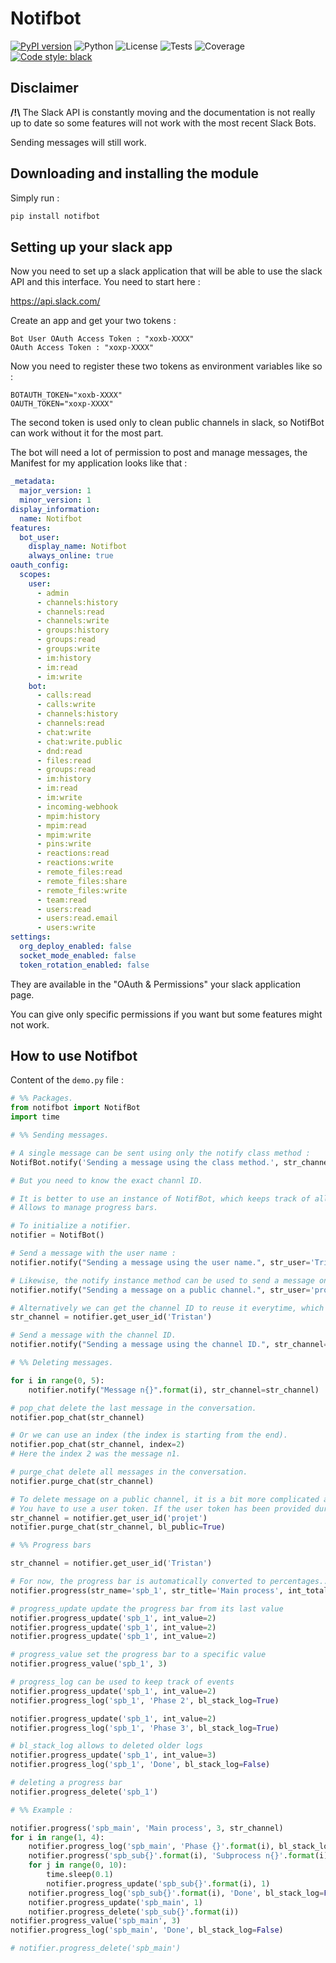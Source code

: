 # Notifbot

[![PyPI version](https://badge.fury.io/py/notifbot.svg)](https://badge.fury.io/py/notifbot)
![Python](https://img.shields.io/pypi/pyversions/notifbot)
![License](https://img.shields.io/pypi/l/notifbot)
![Tests](https://github.com/tristanmsct/Notifier/actions/workflows/tests.yml/badge.svg)
![Coverage](https://raw.githubusercontent.com/tristanmsct/Notifier/master/coverage.svg)
[![Code style: black](https://img.shields.io/badge/code%20style-black-000000.svg)](https://github.com/psf/black)

## Disclaimer

**/!\\** The Slack API is constantly moving and the documentation is not really up to date so some features will not work with the most recent Slack Bots.

Sending messages will still work.

## Downloading and installing the module

Simply run :
```bash
pip install notifbot
```

## Setting up your slack app

Now you need to set up a slack application that will be able to use the slack API and this interface. You need to start here :

https://api.slack.com/

Create an app and get your two tokens :
```
Bot User OAuth Access Token : "xoxb-XXXX"
OAuth Access Token : "xoxp-XXXX"
```

Now you need to register these two tokens as environment variables like so :
```
BOTAUTH_TOKEN="xoxb-XXXX"
OAUTH_TOKEN="xoxp-XXXX"
```

The second token is used only to clean public channels in slack, so NotifBot can work without it for the most part.

The bot will need a lot of permission to post and manage messages, the Manifest for my application looks like that :

```yaml
_metadata:
  major_version: 1
  minor_version: 1
display_information:
  name: Notifbot
features:
  bot_user:
    display_name: Notifbot
    always_online: true
oauth_config:
  scopes:
    user:
      - admin
      - channels:history
      - channels:read
      - channels:write
      - groups:history
      - groups:read
      - groups:write
      - im:history
      - im:read
      - im:write
    bot:
      - calls:read
      - calls:write
      - channels:history
      - channels:read
      - chat:write
      - chat:write.public
      - dnd:read
      - files:read
      - groups:read
      - im:history
      - im:read
      - im:write
      - incoming-webhook
      - mpim:history
      - mpim:read
      - mpim:write
      - pins:write
      - reactions:read
      - reactions:write
      - remote_files:read
      - remote_files:share
      - remote_files:write
      - team:read
      - users:read
      - users:read.email
      - users:write
settings:
  org_deploy_enabled: false
  socket_mode_enabled: false
  token_rotation_enabled: false
```

They are available in the "OAuth & Permissions" your slack application page.

You can give only specific permissions if you want but some features might not work.

## How to use Notifbot

Content of the `demo.py` file :

```Python
# %% Packages.
from notifbot import NotifBot
import time

# %% Sending messages.

# A single message can be sent using only the notify class method :
NotifBot.notify('Sending a message using the class method.', str_channel='DJ2A424H1')

# But you need to know the exact channl ID.

# It is better to use an instance of NotifBot, which keeps track of all users and public channels, and also
# Allows to manage progress bars.

# To initialize a notifier.
notifier = NotifBot()

# Send a message with the user name :
notifier.notify("Sending a message using the user name.", str_user='Tristan')

# Likewise, the notify instance method can be used to send a message on a public channel.
notifier.notify("Sending a message on a public channel.", str_user='projet')

# Alternatively we can get the channel ID to reuse it everytime, which is simpler when the user name is ambiguous.
str_channel = notifier.get_user_id('Tristan')

# Send a message with the channel ID.
notifier.notify("Sending a message using the channel ID.", str_channel='DJ2A424H1')

# %% Deleting messages.

for i in range(0, 5):
    notifier.notify("Message n{}".format(i), str_channel=str_channel)

# pop_chat delete the last message in the conversation.
notifier.pop_chat(str_channel)

# Or we can use an index (the index is starting from the end).
notifier.pop_chat(str_channel, index=2)
# Here the index 2 was the message n1.

# purge_chat delete all messages in the conversation.
notifier.purge_chat(str_channel)

# To delete message on a public channel, it is a bit more complicated as a bot cannot do it,
# You have to use a user token. If the user token has been provided during the set up (or added after) :
str_channel = notifier.get_user_id('projet')
notifier.purge_chat(str_channel, bl_public=True)

# %% Progress bars

str_channel = notifier.get_user_id('Tristan')

# For now, the progress bar is automatically converted to percentages...
notifier.progress(str_name='spb_1', str_title='Main process', int_total=10, str_channel=str_channel)

# progress_update update the progress bar from its last value
notifier.progress_update('spb_1', int_value=2)
notifier.progress_update('spb_1', int_value=2)
notifier.progress_update('spb_1', int_value=2)

# progress_value set the progress bar to a specific value
notifier.progress_value('spb_1', 3)

# progress_log can be used to keep track of events
notifier.progress_update('spb_1', int_value=2)
notifier.progress_log('spb_1', 'Phase 2', bl_stack_log=True)

notifier.progress_update('spb_1', int_value=2)
notifier.progress_log('spb_1', 'Phase 3', bl_stack_log=True)

# bl_stack_log allows to deleted older logs
notifier.progress_update('spb_1', int_value=3)
notifier.progress_log('spb_1', 'Done', bl_stack_log=False)

# deleting a progress bar
notifier.progress_delete('spb_1')

# %% Example :

notifier.progress('spb_main', 'Main process', 3, str_channel)
for i in range(1, 4):
    notifier.progress_log('spb_main', 'Phase {}'.format(i), bl_stack_log=True)
    notifier.progress('spb_sub{}'.format(i), 'Subprocess n{}'.format(i), 10, str_channel)
    for j in range(0, 10):
        time.sleep(0.1)
        notifier.progress_update('spb_sub{}'.format(i), 1)
    notifier.progress_log('spb_sub{}'.format(i), 'Done', bl_stack_log=False)
    notifier.progress_update('spb_main', 1)
    notifier.progress_delete('spb_sub{}'.format(i))
notifier.progress_value('spb_main', 3)
notifier.progress_log('spb_main', 'Done', bl_stack_log=False)

# notifier.progress_delete('spb_main')
```

